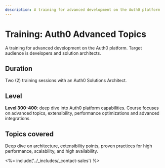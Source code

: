 ```yaml
---
description: A training for advanced development on the Auth0 platform.
---
```


# Training: Auth0 Advanced Topics

A training for advanced development on the Auth0 platform. Target audience is developers and solution architects.


## Duration

Two (2) training sessions with an Auth0 Solutions Architect.


## Level

**Level 300-400**: deep dive into Auth0 platform capabilities. Course focuses on advanced topics, extensibility, performance optimizations and advanced integrations.

## Topics covered

Deep dive on architecture, extensibility points, proven practices for high performance, scalability, and high availability.

<%= include('../_includes/_contact-sales') %>
